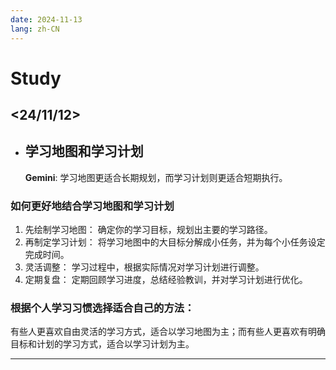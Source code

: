 ```yaml
---
date: 2024-11-13
lang: zh-CN
---
```


# Study
## <24/11/12>
- ## 学习地图和学习计划
&nbsp;&nbsp;&nbsp;&nbsp;&nbsp;&nbsp;__Gemini__: 学习地图更适合长期规划，而学习计划则更适合短期执行。 
### 如何更好地结合学习地图和学习计划
1. 先绘制学习地图： 确定你的学习目标，规划出主要的学习路径。
2. 再制定学习计划： 将学习地图中的大目标分解成小任务，并为每个小任务设定完成时间。
3. 灵活调整： 学习过程中，根据实际情况对学习计划进行调整。
4. 定期复盘： 定期回顾学习进度，总结经验教训，并对学习计划进行优化。
### 根据个人学习习惯选择适合自己的方法： 
有些人更喜欢自由灵活的学习方式，适合以学习地图为主；而有些人更喜欢有明确目标和计划的学习方式，适合以学习计划为主。

---
